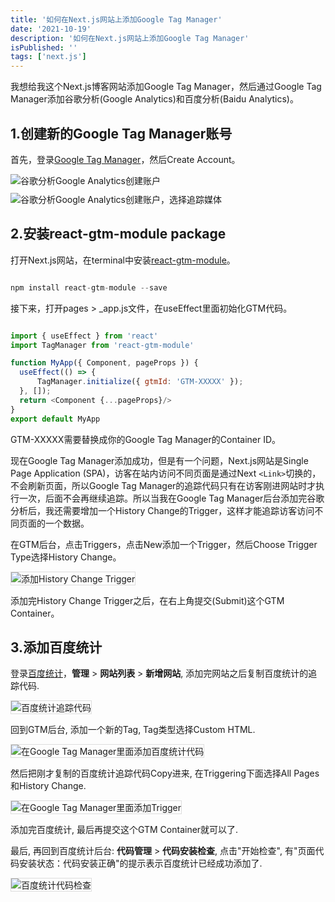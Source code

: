 ```yaml
---
title: '如何在Next.js网站上添加Google Tag Manager'
date: '2021-10-19'
description: '如何在Next.js网站上添加Google Tag Manager'
isPublished: ''
tags: ['next.js']
---
```


我想给我这个Next.js博客网站添加Google Tag Manager，然后通过Google Tag Manager添加谷歌分析(Google Analytics)和百度分析(Baidu Analytics)。


## 1.创建新的Google Tag Manager账号

首先，登录[Google Tag Manager](https://tagmanager.google.com/)，然后Create Account。

<img src="https://res.cloudinary.com/brandonzhang/image/upload/v1634644700/brandonzhang.cn/Google-Tag-Manager-Create-Account_otsjnk.jpg" alt="谷歌分析Google Analytics创建账户">

<img src="https://res.cloudinary.com/brandonzhang/image/upload/v1634644701/brandonzhang.cn/Google-Tag-Manager-Create-Account2_in8u2a.jpg" alt="谷歌分析Google Analytics创建账户，选择追踪媒体" style="margin-top: 10px;">

## 2.安装react-gtm-module package

打开Next.js网站，在terminal中安装[react-gtm-module](https://www.npmjs.com/package/react-gtm-module)。

```javascript

npm install react-gtm-module --save

```

接下来，打开pages > _app.js文件，在useEffect里面初始化GTM代码。

```javascript

import { useEffect } from 'react'
import TagManager from 'react-gtm-module'

function MyApp({ Component, pageProps }) {
  useEffect(() => {
      TagManager.initialize({ gtmId: 'GTM-XXXXX' });
  }, []);
  return <Component {...pageProps}/>
}
export default MyApp

```

GTM-XXXXX需要替换成你的Google Tag Manager的Container ID。

现在Google Tag Manager添加成功，但是有一个问题，Next.js网站是Single Page Application (SPA)，访客在站内访问不同页面是通过Next `<Link>`切换的，不会刷新页面，所以Google Tag Manager的追踪代码只有在访客刚进网站时才执行一次，后面不会再继续追踪。所以当我在Google Tag Manager后台添加完谷歌分析后，我还需要增加一个History Change的Trigger，这样才能追踪访客访问不同页面的一个数据。

在GTM后台，点击Triggers，点击New添加一个Trigger，然后Choose Trigger Type选择History Change。

<img src="https://res.cloudinary.com/brandonzhang/image/upload/v1634644702/brandonzhang.cn/Google-Tag-Manager-History-Trigger_kahrex.jpg" alt="添加History Change Trigger" style="border: 1px solid #ddd;">

添加完History Change Trigger之后，在右上角提交(Submit)这个GTM Container。

## 3.添加百度统计

登录[百度统计](https://tongji.baidu.com/)，**管理** > **网站列表** > **新增网站**, 添加完网站之后复制百度统计的追踪代码.

<img src="https://res.cloudinary.com/brandonzhang/image/upload/v1634646866/brandonzhang.cn/%E7%99%BE%E5%BA%A6%E7%BB%9F%E8%AE%A1-%E4%BB%A3%E7%A0%81%E8%8E%B7%E5%8F%96_oeyfe6.jpg" alt="百度统计追踪代码" style="border: 1px solid #ddd;">

回到GTM后台, 添加一个新的Tag, Tag类型选择Custom HTML.

<img src="https://res.cloudinary.com/brandonzhang/image/upload/v1634646865/brandonzhang.cn/Google-Tag-Manager-%E7%99%BE%E5%BA%A6%E7%BB%9F%E8%AE%A1_igxi05.jpg" alt="在Google Tag Manager里面添加百度统计代码" style="border: 1px solid #ddd;">


然后把刚才复制的百度统计追踪代码Copy进来, 在Triggering下面选择All Pages和History Change.

<img src="https://res.cloudinary.com/brandonzhang/image/upload/v1634646863/brandonzhang.cn/Google-Tag-Manager-%E7%99%BE%E5%BA%A6%E7%BB%9F%E8%AE%A12_vlfwtr.jpg" alt="在Google Tag Manager里面添加Trigger" style="border: 1px solid #ddd;">

添加完百度统计, 最后再提交这个GTM Container就可以了.

最后, 再回到百度统计后台: **代码管理** > **代码安装检查**, 点击"开始检查", 有"页面代码安装状态：代码安装正确"的提示表示百度统计已经成功添加了.

<img src="https://res.cloudinary.com/brandonzhang/image/upload/v1634649256/brandonzhang.cn/%E7%99%BE%E5%BA%A6%E7%BB%9F%E8%AE%A1-%E4%BB%A3%E7%A0%81%E5%AE%89%E8%A3%85%E6%A3%80%E6%9F%A5_gcl6hf.jpg" alt="百度统计代码检查" style="border: 1px solid #ddd;">